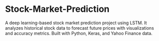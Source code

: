 # Stock-Market-Prediction
A deep learning-based stock market prediction project using LSTM. It analyzes historical stock data to forecast future prices with visualizations and accuracy metrics. Built with Python, Keras, and Yahoo Finance data.
